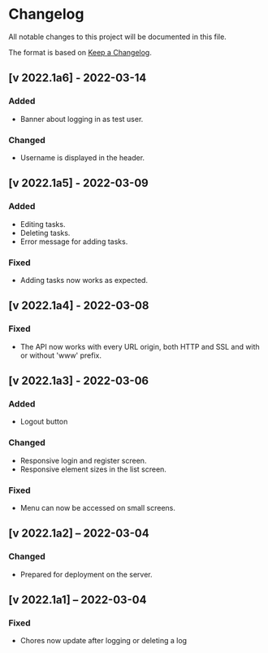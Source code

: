 Changelog
=========

All notable changes to this project will be documented in this file.

The format is based on [Keep a Changelog](https://keepachangelog.com/en/1.0.0/).

[v 2022.1a6] - 2022-03-14
-----------------
### Added
- Banner about logging in as test user.

### Changed
- Username is displayed in the header.

[v 2022.1a5] - 2022-03-09
-----------------
### Added
- Editing tasks.
- Deleting tasks.
- Error message for adding tasks.
### Fixed
- Adding tasks now works as expected.

[v 2022.1a4] - 2022-03-08
-----------------
### Fixed
- The API now works with every URL origin, both HTTP and SSL 
and with or without 'www' prefix.

[v 2022.1a3] - 2022-03-06
-----------------
### Added
- Logout button
### Changed
- Responsive login and register screen.
- Responsive element sizes in the list screen.
### Fixed
- Menu can now be accessed on small screens.

[v 2022.1a2] – 2022-03-04
-----------------
### Changed
- Prepared for deployment on the server.

[v 2022.1a1] – 2022-03-04
-----------------
### Fixed
- Chores now update after logging or deleting a log

<!--
[v 2022.0] – 2022-01-01
-----------------------
### Added
### Changed
### Deprecated
### Removed
### Fixed
### Security
-->
